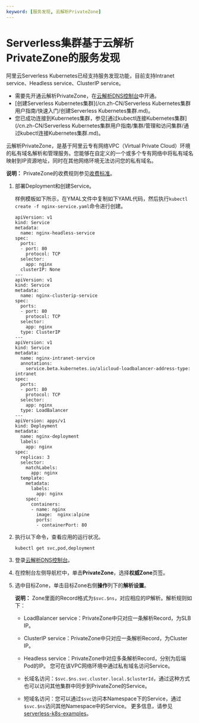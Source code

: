 ```yaml
---
keyword: [服务发现, 云解析PrivateZone]
---
```


# Serverless集群基于云解析PrivateZone的服务发现

阿里云Serverless Kubernetes已经支持服务发现功能，目前支持Intranet service、Headless service、ClusterIP service。

-   需要先开通云解析PrivateZone，在[云解析DNS控制台](https://dns.console.aliyun.com/)中开通。
-   [创建Serverless Kubernetes集群](/cn.zh-CN/Serverless Kubernetes集群用户指南/快速入门/创建Serverless Kubernetes集群.md)。
-   您已成功连接到Kubernetes集群，参见[通过kubectl连接Kubernetes集群](/cn.zh-CN/Serverless Kubernetes集群用户指南/集群/管理和访问集群/通过kubectl连接Kubernetes集群.md)。

云解析PrivateZone，是基于阿里云专有网络VPC（Virtual Private Cloud）环境的私有域名解析和管理服务。您能够在自定义的一个或多个专有网络中将私有域名映射到IP资源地址，同时在其他网络环境无法访问您的私有域名。

**说明：** PrivateZone的收费规则参见[收费标准](https://help.aliyun.com/document_detail/71338.html)。

1.  部署Deployment和创建Service。

    样例模板如下所示，在YMAL文件中复制如下YAML代码，然后执行`kubectl create -f nginx-service.yaml`命令进行创建。

    ```
    apiVersion: v1
    kind: Service
    metadata:
      name: nginx-headless-service
    spec:
      ports:
      - port: 80
        protocol: TCP
      selector:
        app: nginx
      clusterIP: None
    ---
    apiVersion: v1
    kind: Service
    metadata:
      name: nginx-clusterip-service
    spec:
      ports:
      - port: 80
        protocol: TCP
      selector:
        app: nginx
      type: ClusterIP
    ---
    apiVersion: v1
    kind: Service
    metadata:
      name: nginx-intranet-service
      annotations:
        service.beta.kubernetes.io/alicloud-loadbalancer-address-type: intranet
    spec:
      ports:
      - port: 80
        protocol: TCP
      selector:
        app: nginx
      type: LoadBalancer
    ---
    apiVersion: apps/v1
    kind: Deployment
    metadata:
      name: nginx-deployment
      labels:
        app: nginx
    spec:
      replicas: 3
      selector:
        matchLabels:
          app: nginx
      template:
        metadata:
          labels:
            app: nginx
        spec:
          containers:
          - name: nginx
            image:  nginx:alpine
            ports:
            - containerPort: 80
    ```

2.  执行以下命令，查看应用的运行状况。

    ```
    kubectl get svc,pod,deployment
    ```

3.  登录[云解析DNS控制台](https://dns.console.aliyun.com/)。

4.  在控制台左侧导航栏中，单击**PrivateZone**，选择**权威Zone**页签。

5.  选中目标Zone，单击目标Zone右侧**操作**列下的**解析设置**。

    **说明：** Zone里面的Record格式为`$svc.$ns`，对应相应的IP解析。解析规则如下：

    -   LoadBalancer service：PrivateZone中只对应一条解析Record，为SLB IP。
    -   ClusterIP service：PrivateZone中只对应一条解析Record，为Cluster IP。
    -   Headless service：PrivateZone中对应多条解析Record，分别为后端Pod的IP。
    您可在该VPC网络环境中通过私有域名访问Service。

    -   长域名访问：`$svc.$ns.svc.cluster.local.$clusterId`，通过这种方式也可以访问其他集群中同步到PrivateZone的Service。
    -   短域名访问：您可以通过`$svc`访问本Namespace下的Service，通过`$svc.$ns`访问其他Namespace中的Service。
    更多信息，请参见[serverless-k8s-examples](https://github.com/AliyunContainerService/serverless-k8s-examples)。


